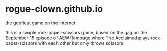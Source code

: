 # rogue-clown.github.io
the goofiest game on the internet

this is a simple rock-paper-scissors game, based on the gag on the September 15 episode of AEW Rampage where The Acclaimed plays rock-paper-scissors with each other but only throws scissors.
